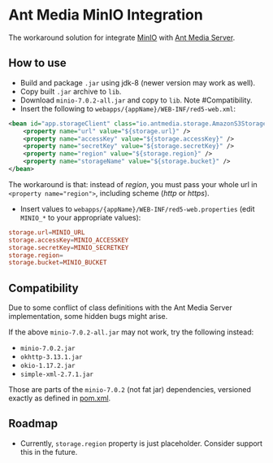 # Ant Media MinIO Integration
The workaround solution for integrate [MinIO](https://min.io) with [Ant Media Server](https://antmedia.io).

## How to use
- Build and package `.jar` using jdk-8 (newer version may work as well).
- Copy built `.jar` archive to `lib`.
- Download `minio-7.0.2-all.jar` and copy to `lib`. Note #Compatibility.
- Insert the following to `webapps/{appName}/WEB-INF/red5-web.xml`:
```xml
<bean id="app.storageClient" class="io.antmedia.storage.AmazonS3StorageClient">
    <property name="url" value="${storage.url}" />
    <property name="accessKey" value="${storage.accessKey}" />
    <property name="secretKey" value="${storage.secretKey}" />
    <property name="region" value="${storage.region}" />
    <property name="storageName" value="${storage.bucket}" />
</bean>
```
The workaround is that: instead of *region*, you must pass your whole url in `<property name="region">`, including scheme (*http* or *https*).
- Insert values to `webapps/{appName}/WEB-INF/red5-web.properties` (edit `MINIO_*` to your appropriate values):
```conf
storage.url=MINIO_URL
storage.accessKey=MINIO_ACCESSKEY
storage.secretKey=MINIO_SECRETKEY
storage.region=
storage.bucket=MINIO_BUCKET
```

## Compatibility
Due to some conflict of class definitions with the Ant Media Server implementation, some hidden bugs might arise.

If the above `minio-7.0.2-all.jar` may not work, try the following instead:
- `minio-7.0.2.jar`
- `okhttp-3.13.1.jar`
- `okio-1.17.2.jar`
- `simple-xml-2.7.1.jar`

Those are parts of the `minio-7.0.2` (not fat jar) dependencies, versioned exactly as defined in [pom.xml](https://github.com/minio/minio-java/blob/7.0.2/build.gradle#L50).

## Roadmap
- Currently, `storage.region` property is just placeholder. Consider support this in the future.
